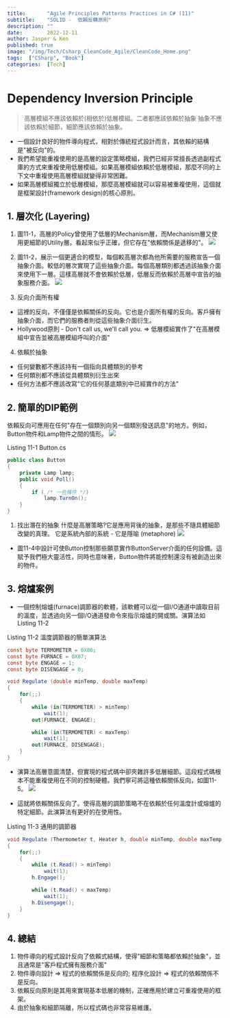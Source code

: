 ```yaml
---
title:       "Agile Principles Patterns Practices in C# (11)"
subtitle:    "SOLID -  依賴反轉原則"
description: ""
date:        2022-12-11
author: Jasper & Ken
published: true
image: "/img/Tech/Csharp_CleanCode_Agile/CleanCode_Home.png"
tags:  ["CSharp", "Book"]
categories:  [Tech]
---
```


**D**ependency **I**nversion **P**rinciple
======
> 高層模組不應該依賴於(相依於)低層模組。二者都應該依賴於抽象
> 抽象不應該依賴於細節，細節應該依賴於抽象。

* 一個設計良好的物件導向程式，相對於傳統程式設計而言，其依賴的結構是"被反向"的。
* 我們希望能重複使用的是高層的設定策略模組，我們已經非常擅長透過副程式庫的方式來重複使用低層模組。如果高層模組依賴於低層模組，那麼不同的上下文中重複使用高層模組就變得非常困難。
* 如果高層模組獨立於低層模組，那麼高層模組就可以容易被重複使用，這個就是框架設計(framework design)的核心原則。

## 1. 層次化 (Layering)

1. 圖11-1，高層的Policy曾使用了低層的Mechanism層，而Mechanism層又使用更細節的Utility層。看起來似乎正確，但它存在"依賴關係是遞移的"。
![](/img/Tech/Csharp_CleanCode_Agile/Chapter11_DIP/11_1.png)

2. 圖11-2，展示一個更適合的模型，每個較高層次都為他所需要的服務宣告一個抽象介面。較低的層次實現了這些抽象介面。每個高層類別都透過該抽象介面來使用下一層。這樣高層就不會依賴於低層，低層反而依賴於高層中宣告的抽象服務介面。
![](/img/Tech/Csharp_CleanCode_Agile/Chapter11_DIP/11_2.png)

3. 反向介面所有權
* 這裡的反向，不僅僅是依賴關係的反向。它也是介面所有權的反向。客戶擁有抽象介面，而它們的服務者則從這些抽象介面衍生。
* Hollywood原則 - Don't call us, we'll call you.
 => 低層模組實作了"在高層模組中宣告並被高層模組呼叫的介面"

4. 依賴於抽象
* 任何變數都不應該持有一個指向具體類別的參考
* 任何類別都不應該從具體類別衍生出來
* 任何方法都不應該改寫"它的任何基底類別中已經實作的方法"


## 2. 簡單的DIP範例

依賴反向可應用在任何"存在一個類別向另一個類別發送訊息"的地方。例如，Button物件和Lamp物件之間的情形。
![](/img/Tech/Csharp_CleanCode_Agile/Chapter11_DIP/11_3.png)

Listing 11-1 Button.cs

```csharp
public class Button
{
    private Lamp lamp;
    public void Poll()
    {
        if ( /* 一些條件 */)
            lamp.TurnOn();
    }
}
```

1. 找出潛在的抽象
什麼是高層策略?它是應用背後的抽象，是那些不隨具體細節改變的真理。
它是系統內部的系統 - 它是隱喻 (metaphore)
![](/img/Tech/Csharp_CleanCode_Agile/Chapter11_DIP/11_4.png)

* 圖11-4中設計可使Button控制那些願意實作ButtonServer介面的任何設備。這賦予我們極大靈活性，同時也意味著，Button物件將能控制還沒有被創造出來的物件。


## 3. 熔爐案例

* 一個控制熔爐(furnace)調節器的軟體，該軟體可以從一個I/O通道中讀取目前的溫度，並透過向另一個I/O通道發命令來指示熔爐的開或關。演算法如Listing 11-2

Listing 11-2 溫度調節器的簡單演算法

```csharp
const byte TERMOMETER = 0X86;
const byte FURNACE = 0X87;
const byte ENGAGE = 1;
const byte DISENGAGE = 0;

void Regulate (double minTemp, double maxTemp)
{
    for(;;)
    {
        while (in(TERMOMETER) > minTemp)
            wait(1);
        out(FURNACE, ENGAGE);

        while (in(TERMOMETER) < maxTemp)
            wait(1);
        out(FURNACE, DISENGAGE);
    }
}
```

* 演算法高層意圖清楚，但實現的程式碼中卻夾雜許多低層細節。這段程式碼根本不能重複使用在不同的控制硬體。我們寧可將這種依賴關係反向，如圖11-5。
![](/img/Tech/Csharp_CleanCode_Agile/Chapter11_DIP/11_5.png)

* 這就將依賴關係反向了。使得高層的調節策略不在依賴於任何溫度計或熔爐的特定細節。此演算法有更好的在使用性。

Listing 11-3 通用的調節器

```csharp
void Regulate (Thermometer t, Heater h, double minTemp, double maxTemp)
{
    for(;;)
    {
        while (t.Read() > minTemp)
            wait(1);
        h.Engage();

        while (t.Read() < maxTemp)
            wait(1);
        h.Disengage();
    }
}
```

## 4. 總結

1. 物件導向的程式設計反向了依賴式結構，使得"細節和策略都依賴於抽象"，並且通常是"客戶程式擁有服務介面"
2. 物件導向設計 => 程式的依賴關係是反向的; 程序化設計 => 程式的依賴關係不是反向。
3. 依賴反向原則是其用來實現基本低層的機制，正確應用於建立可重複使用的框架。
4. 由於抽象和細節隔離，所以程式碼也非常容易維護。